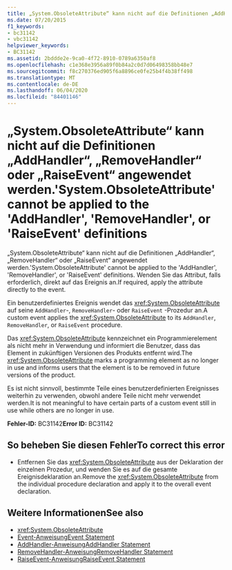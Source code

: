 ```yaml
---
title: „System.ObsoleteAttribute“ kann nicht auf die Definitionen „AddHandler“, „RemoveHandler“ oder „RaiseEvent“ angewendet werden.
ms.date: 07/20/2015
f1_keywords:
- bc31142
- vbc31142
helpviewer_keywords:
- BC31142
ms.assetid: 2bddde2e-9ca0-4f72-8910-0789a6350af8
ms.openlocfilehash: c1e368e3956a89f0b84a2c0d7d06498358bb48e7
ms.sourcegitcommit: f8c270376ed905f6a8896ce0fe25b4f4b38ff498
ms.translationtype: MT
ms.contentlocale: de-DE
ms.lasthandoff: 06/04/2020
ms.locfileid: "84401146"
---
```

# <a name="systemobsoleteattribute-cannot-be-applied-to-the-addhandler-removehandler-or-raiseevent-definitions"></a><span data-ttu-id="46505-102">„System.ObsoleteAttribute“ kann nicht auf die Definitionen „AddHandler“, „RemoveHandler“ oder „RaiseEvent“ angewendet werden.</span><span class="sxs-lookup"><span data-stu-id="46505-102">'System.ObsoleteAttribute' cannot be applied to the 'AddHandler', 'RemoveHandler', or 'RaiseEvent' definitions</span></span>
<span data-ttu-id="46505-103">„System.ObsoleteAttribute“ kann nicht auf die Definitionen „AddHandler“, „RemoveHandler“ oder „RaiseEvent“ angewendet werden.</span><span class="sxs-lookup"><span data-stu-id="46505-103">'System.ObsoleteAttribute' cannot be applied to the 'AddHandler', 'RemoveHandler', or 'RaiseEvent' definitions.</span></span> <span data-ttu-id="46505-104">Wenden Sie das Attribut, falls erforderlich, direkt auf das Ereignis an.</span><span class="sxs-lookup"><span data-stu-id="46505-104">If required, apply the attribute directly to the event.</span></span>  
  
 <span data-ttu-id="46505-105">Ein benutzerdefiniertes Ereignis wendet das <xref:System.ObsoleteAttribute> auf seine `AddHandler`-, `RemoveHandler`- oder `RaiseEvent` -Prozedur an.</span><span class="sxs-lookup"><span data-stu-id="46505-105">A custom event applies the <xref:System.ObsoleteAttribute> to its `AddHandler`, `RemoveHandler`, or `RaiseEvent` procedure.</span></span>  
  
 <span data-ttu-id="46505-106">Das <xref:System.ObsoleteAttribute> kennzeichnet ein Programmierelement als nicht mehr in Verwendung und informiert die Benutzer, dass das Element in zukünftigen Versionen des Produkts entfernt wird.</span><span class="sxs-lookup"><span data-stu-id="46505-106">The <xref:System.ObsoleteAttribute> marks a programming element as no longer in use and informs users that the element is to be removed in future versions of the product.</span></span>  
  
 <span data-ttu-id="46505-107">Es ist nicht sinnvoll, bestimmte Teile eines benutzerdefinierten Ereignisses weiterhin zu verwenden, obwohl andere Teile nicht mehr verwendet werden.</span><span class="sxs-lookup"><span data-stu-id="46505-107">It is not meaningful to have certain parts of a custom event still in use while others are no longer in use.</span></span>  
  
 <span data-ttu-id="46505-108">**Fehler-ID:** BC31142</span><span class="sxs-lookup"><span data-stu-id="46505-108">**Error ID:** BC31142</span></span>  
  
## <a name="to-correct-this-error"></a><span data-ttu-id="46505-109">So beheben Sie diesen Fehler</span><span class="sxs-lookup"><span data-stu-id="46505-109">To correct this error</span></span>  
  
- <span data-ttu-id="46505-110">Entfernen Sie das <xref:System.ObsoleteAttribute> aus der Deklaration der einzelnen Prozedur, und wenden Sie es auf die gesamte Ereignisdeklaration an.</span><span class="sxs-lookup"><span data-stu-id="46505-110">Remove the <xref:System.ObsoleteAttribute> from the individual procedure declaration and apply it to the overall event declaration.</span></span>  
  
## <a name="see-also"></a><span data-ttu-id="46505-111">Weitere Informationen</span><span class="sxs-lookup"><span data-stu-id="46505-111">See also</span></span>

- <xref:System.ObsoleteAttribute>
- [<span data-ttu-id="46505-112">Event-Anweisung</span><span class="sxs-lookup"><span data-stu-id="46505-112">Event Statement</span></span>](../language-reference/statements/event-statement.md)
- [<span data-ttu-id="46505-113">AddHandler-Anweisung</span><span class="sxs-lookup"><span data-stu-id="46505-113">AddHandler Statement</span></span>](../language-reference/statements/addhandler-statement.md)
- [<span data-ttu-id="46505-114">RemoveHandler-Anweisung</span><span class="sxs-lookup"><span data-stu-id="46505-114">RemoveHandler Statement</span></span>](../language-reference/statements/removehandler-statement.md)
- [<span data-ttu-id="46505-115">RaiseEvent-Anweisung</span><span class="sxs-lookup"><span data-stu-id="46505-115">RaiseEvent Statement</span></span>](../language-reference/statements/raiseevent-statement.md)
